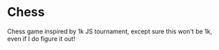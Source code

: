 # Chess

Chess game inspired by 1k JS tournament, except sure this won't be 1k, even if I
do figure it out!